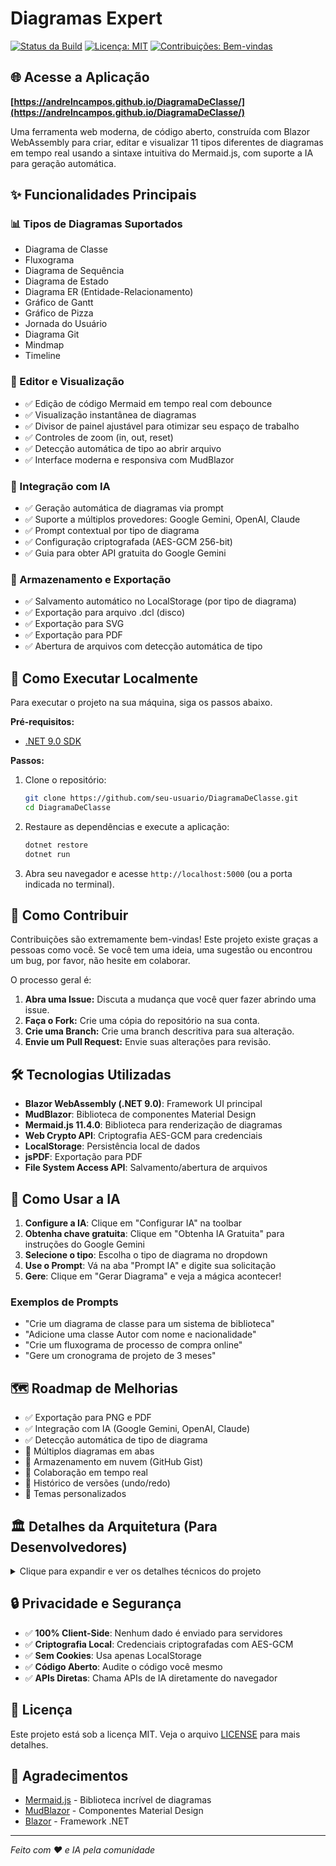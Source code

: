 # Diagramas Expert

[![Status da Build](https://img.shields.io/badge/build-passing-brightgreen)](#)
[![Licença: MIT](https://img.shields.io/badge/License-MIT-yellow.svg)](https://opensource.org/licenses/MIT)
[![Contribuições: Bem-vindas](https://img.shields.io/badge/contributions-welcome-orange.svg)](#como-contribuir)

## 🌐 Acesse a Aplicação

**[https://andrelncampos.github.io/DiagramaDeClasse/](https://andrelncampos.github.io/DiagramaDeClasse/)**

Uma ferramenta web moderna, de código aberto, construída com Blazor WebAssembly para criar, editar e visualizar 11 tipos diferentes de diagramas em tempo real usando a sintaxe intuitiva do Mermaid.js, com suporte a IA para geração automática.

## ✨ Funcionalidades Principais

### 📊 Tipos de Diagramas Suportados
* Diagrama de Classe
* Fluxograma
* Diagrama de Sequência
* Diagrama de Estado
* Diagrama ER (Entidade-Relacionamento)
* Gráfico de Gantt
* Gráfico de Pizza
* Jornada do Usuário
* Diagrama Git
* Mindmap
* Timeline

### 🎨 Editor e Visualização
* ✅ Edição de código Mermaid em tempo real com debounce
* ✅ Visualização instantânea de diagramas
* ✅ Divisor de painel ajustável para otimizar seu espaço de trabalho
* ✅ Controles de zoom (in, out, reset)
* ✅ Detecção automática de tipo ao abrir arquivo
* ✅ Interface moderna e responsiva com MudBlazor

### 🤖 Integração com IA
* ✅ Geração automática de diagramas via prompt
* ✅ Suporte a múltiplos provedores: Google Gemini, OpenAI, Claude
* ✅ Prompt contextual por tipo de diagrama
* ✅ Configuração criptografada (AES-GCM 256-bit)
* ✅ Guia para obter API gratuita do Google Gemini

### 💾 Armazenamento e Exportação
* ✅ Salvamento automático no LocalStorage (por tipo de diagrama)
* ✅ Exportação para arquivo .dcl (disco)
* ✅ Exportação para SVG
* ✅ Exportação para PDF
* ✅ Abertura de arquivos com detecção automática de tipo

## 🚀 Como Executar Localmente

Para executar o projeto na sua máquina, siga os passos abaixo.

**Pré-requisitos:**
* [.NET 9.0 SDK](https://dotnet.microsoft.com/download/dotnet/9.0)

**Passos:**
1. Clone o repositório:
   ```bash
   git clone https://github.com/seu-usuario/DiagramaDeClasse.git
   cd DiagramaDeClasse
   ```
2. Restaure as dependências e execute a aplicação:
   ```bash
   dotnet restore
   dotnet run
   ```
3. Abra seu navegador e acesse `http://localhost:5000` (ou a porta indicada no terminal).

## 🤝 Como Contribuir

Contribuições são extremamente bem-vindas! Este projeto existe graças a pessoas como você. Se você tem uma ideia, uma sugestão ou encontrou um bug, por favor, não hesite em colaborar.

O processo geral é:
1. **Abra uma Issue:** Discuta a mudança que você quer fazer abrindo uma issue.
2. **Faça o Fork:** Crie uma cópia do repositório na sua conta.
3. **Crie uma Branch:** Crie uma branch descritiva para sua alteração.
4. **Envie um Pull Request:** Envie suas alterações para revisão.

## 🛠️ Tecnologias Utilizadas

* **Blazor WebAssembly (.NET 9.0)**: Framework UI principal
* **MudBlazor**: Biblioteca de componentes Material Design
* **Mermaid.js 11.4.0**: Biblioteca para renderização de diagramas
* **Web Crypto API**: Criptografia AES-GCM para credenciais
* **LocalStorage**: Persistência local de dados
* **jsPDF**: Exportação para PDF
* **File System Access API**: Salvamento/abertura de arquivos

## 🎯 Como Usar a IA

1. **Configure a IA**: Clique em "Configurar IA" na toolbar
2. **Obtenha chave gratuita**: Clique em "Obtenha IA Gratuita" para instruções do Google Gemini
3. **Selecione o tipo**: Escolha o tipo de diagrama no dropdown
4. **Use o Prompt**: Vá na aba "Prompt IA" e digite sua solicitação
5. **Gere**: Clique em "Gerar Diagrama" e veja a mágica acontecer!

### Exemplos de Prompts
* "Crie um diagrama de classe para um sistema de biblioteca"
* "Adicione uma classe Autor com nome e nacionalidade"
* "Crie um fluxograma de processo de compra online"
* "Gere um cronograma de projeto de 3 meses"

## 🗺️ Roadmap de Melhorias

* ✅ Exportação para PNG e PDF
* ✅ Integração com IA (Google Gemini, OpenAI, Claude)
* ✅ Detecção automática de tipo de diagrama
* 🔄 Múltiplos diagramas em abas
* 🔄 Armazenamento em nuvem (GitHub Gist)
* 🔄 Colaboração em tempo real
* 🔄 Histórico de versões (undo/redo)
* 🔄 Temas personalizados

## 🏛️ Detalhes da Arquitetura (Para Desenvolvedores)

<details>
<summary>Clique para expandir e ver os detalhes técnicos do projeto</summary>

### Princípios de Design
- **SOLID**: Cada classe tem responsabilidade única, é extensível e favorece a injeção de dependência.
- **Clean Code**: O código é escrito em português, com métodos pequenos e baixo acoplamento para facilitar a leitura e manutenção.
- **Componentização**: A interface do usuário é dividida em componentes Blazor reutilizáveis e com responsabilidades bem definidas.

### Estrutura do Código
```
├── Componentes/              # Componentes UI reutilizáveis
│   ├── BarraFerramentas.razor           # Toolbar com ações
│   ├── EditorCodigo.razor               # Editor de texto Mermaid
│   ├── VisualizadorDiagrama.razor       # Renderização do diagrama
│   ├── PromptIA.razor                   # Interface de prompt IA
│   ├── DialogoConfiguracaoIA.razor      # Configuração de IA
│   ├── DialogoIAGratuita.razor          # Guia de IA gratuita
│   ├── DialogoHelp.razor                # Ajuda por tipo
│   └── DialogoSobre.razor               # Sobre a aplicação
├── Modelos/                  # Entidades de domínio
│   ├── DiagramaMermaid.cs               # Modelo do diagrama
│   ├── TipoDiagrama.cs                  # Tipos e exemplos
│   └── ConfiguracaoIA.cs                # Configuração de IA
├── Servicos/                 # Lógica de negócio
│   ├── ServicoArmazenamentoBase.cs      # Classe abstrata base
│   ├── ServicoArmazenamentoLocal.cs     # LocalStorage
│   ├── ServicoRenderizacaoMermaid.cs    # Integração Mermaid.js
│   ├── ServicoCriptografia.cs           # Criptografia AES-GCM
│   ├── ServicoConfiguracaoIA.cs         # Gestão de config IA
│   └── ServicoIA.cs                     # Integração APIs IA
├── Pages/                    # Páginas da aplicação
│   └── DiagramEditor.razor              # Página principal
├── Layout/                   # Layout base
│   └── MainLayout.razor                 # Template da aplicação
└── wwwroot/js/               # JavaScript Interop
    ├── mermaidInterop.js                # Mermaid + File API
    └── cryptoInterop.js                 # Web Crypto API
```

### Padrões Implementados
* **Template Method:** `ServicoArmazenamentoBase` define esqueleto de algoritmo
* **Dependency Injection:** Serviços registrados em `Program.cs` e injetados via `@inject`
* **Component Pattern:** UI componentizada com baixo acoplamento
* **Strategy Pattern:** Múltiplos provedores de IA (OpenAI, Google, Claude)
* **Observer Pattern:** EventCallback para comunicação entre componentes

### Segurança
* **Criptografia AES-GCM 256-bit** para credenciais de IA
* **PBKDF2** com 100.000 iterações para derivação de chave
* **Web Crypto API** nativa do navegador
* **Armazenamento local** - dados nunca saem do navegador
* **Sem backend** - aplicação 100% client-side

### Como Adicionar Novas Funcionalidades
* **Novo Tipo de Diagrama:** Adicione em `TipoDiagrama.ObterTodos()` com exemplo
* **Novo Provedor de IA:** Adicione em `ProvedorIA` enum e implemente método em `ServicoIA`
* **Novo Tipo de Armazenamento:** Herde de `ServicoArmazenamentoBase` e registre em `Program.cs`
* **Novo Componente UI:** Crie `.razor` em `Componentes/` e integre nas páginas

### Layout Responsivo
* **CSS Grid** para layout principal sem scroll
* **Flexbox** para componentes internos
* **min-height: 0** para permitir overflow correto
* **100vh** para ocupar toda viewport
* **Painel ajustável** com drag & drop

</details>

## 🔒 Privacidade e Segurança

* ✅ **100% Client-Side**: Nenhum dado é enviado para servidores
* ✅ **Criptografia Local**: Credenciais criptografadas com AES-GCM
* ✅ **Sem Cookies**: Usa apenas LocalStorage
* ✅ **Código Aberto**: Audite o código você mesmo
* ✅ **APIs Diretas**: Chama APIs de IA diretamente do navegador

## 📄 Licença

Este projeto está sob a licença MIT. Veja o arquivo [LICENSE](LICENSE) para mais detalhes.

## 🙏 Agradecimentos

* [Mermaid.js](https://mermaid.js.org/) - Biblioteca incrível de diagramas
* [MudBlazor](https://mudblazor.com/) - Componentes Material Design
* [Blazor](https://dotnet.microsoft.com/apps/aspnet/web-apps/blazor) - Framework .NET

---

*Feito com ❤️ e IA pela comunidade*